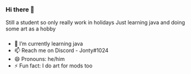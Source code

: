 ### Hi there 👋
Still a student so only really work in holidays
Just learning java and doing some art as a hobby
###

- 🌱 I’m currently learning java
- 📫 Reach me on Discord - Jonty#1024
- 😄 Pronouns: he/him
- ⚡ Fun fact: I do art for mods too
